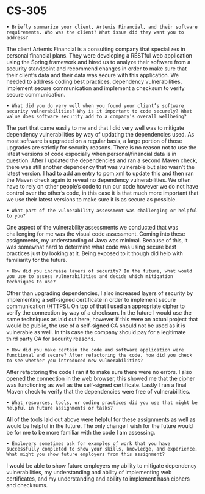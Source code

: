 # CS-305

    • Briefly summarize your client, Artemis Financial, and their software requirements. Who was the client? What issue did they want you to address? 
	
The client Artemis Financial is a consulting company that specializes in personal financial plans. They were developing a RESTful web application using the Spring framework and hired us to analyze their software from a security standpoint and recommend changes in order to make sure that their client’s data and their data was secure with this application. We needed to address coding best practices, dependency vulnerabilities, implement secure communication and implement a checksum to verify secure communication.
	
    • What did you do very well when you found your client’s software security vulnerabilities? Why is it important to code securely? What value does software security add to a company’s overall wellbeing? 

The part that came easily to me and that I did very well was to mitigate dependency vulnerabilities by way of updating the dependencies used. As most software is upgraded on a regular basis, a large portion of those upgrades are strictly for security reasons. There is no reason not to use the latest versions of code especially when personal/financial data is in question. After I updated the dependencies and ran a second Maven check, there was still another dependency that was vulnerable but also wasn’t the latest version. I had to add an entry to pom.xml to update this and then ran the Maven check again to reveal no dependency vulnerabilities. We often have to rely on other people’s code to run our code however we do not have control over the other’s code, in this case it is that much more important that we use their latest versions to make sure it is as secure as possible.

    • What part of the vulnerability assessment was challenging or helpful to you? 

One aspect of the vulnerability assessments we conducted that was challenging for me was the visual code assessment. Coming into these assignments, my understanding of Java was minimal. Because of this, it was somewhat hard to determine what code was using secure best practices just by looking at it. Being exposed to it though did help with familiarity for the future.

    • How did you increase layers of security? In the future, what would you use to assess vulnerabilities and decide which mitigation techniques to use? 

Other than upgrading dependencies, I also increased layers of security by implementing a self-signed certificate in order to implement  secure communication (HTTPS). On top of that I used an appropriate cipher to verify the connection by way of a checksum. In the future I would use the same techniques as laid out here, however if this were an actual project that would be public, the use of a self-signed CA should not be used as it is vulnerable as well. In this case the company should pay for a legitimate third party CA for security reasons.

    • How did you make certain the code and software application were functional and secure? After refactoring the code, how did you check to see whether you introduced new vulnerabilities? 

After refactoring the code I ran it to make sure there were no errors. I also opened the connection in the web browser, this showed me that the cipher was functioning as well as the self-signed certificate. Lastly I ran a final Maven check to verify that the dependencies were free of vulnerabilities.

    • What resources, tools, or coding practices did you use that might be helpful in future assignments or tasks? 

All of the tools laid out above were helpful for these assignments as well as would be helpful in the future. The only change I wish for the future would be for me to be more familiar with the code I am assessing.

    • Employers sometimes ask for examples of work that you have successfully completed to show your skills, knowledge, and experience. What might you show future employers from this assignment?

I would be able to show future employers my ability to mitigate dependency vulnerabilities, my understanding and ability of implementing web certificates, and my understanding and ability to implement hash ciphers and checksums.
